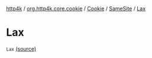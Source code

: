 [http4k](../../../index.md) / [org.http4k.core.cookie](../../index.md) / [Cookie](../index.md) / [SameSite](index.md) / [Lax](./-lax.md)

# Lax

`Lax` [(source)](https://github.com/http4k/http4k/blob/master/http4k-core/src/main/kotlin/org/http4k/core/cookie/Cookie.kt#L31)